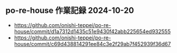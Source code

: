 ## po-re-house 作業記録 2024-10-20
- https://github.com/onishi-teppei/po-re-house/commit/d1a7312d1435c51e9430f42abb225654ed932555 <br>
- https://github.com/onishi-teppei/po-re-house/commit/c69d438814291ee84c3e2f29ab7f452939f36d67 <br>
